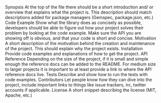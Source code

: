 Synopsis
At the top of the file there should be a short introduction and/ or overview that explains what the project is. This description should match descriptions added for package managers (Gemspec, package.json, etc.)
Code Example
Show what the library does as concisely as possible, developers should be able to figure out how your project solves their problem by looking at the code example. Make sure the API you are showing off is obvious, and that your code is short and concise.
Motivation
A short description of the motivation behind the creation and maintenance of the project. This should explain why the project exists.
Installation
Provide code examples and explanations of how to get the project.
API Reference
Depending on the size of the project, if it is small and simple enough the reference docs can be added to the README. For medium size to larger projects it is important to at least provide a link to where the API reference docs live.
Tests
Describe and show how to run the tests with code examples.
Contributors
Let people know how they can dive into the project, include important links to things like issue trackers, irc, twitter accounts if applicable.
License
A short snippet describing the license (MIT, Apache, etc.)